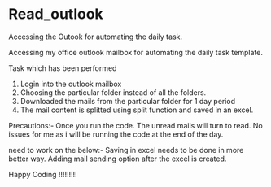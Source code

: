 # Read_outlook
Accessing the Outook for automating the daily task.


Accessing my office outlook mailbox for automating the daily task template. 

Task which has been performed

1) Login into the outlook mailbox
2) Choosing the particular folder instead of all the folders.
3) Downloaded the mails from the particular folder for 1 day period
4) The mail content is splitted using split function and saved in an excel.

Precautions:-
Once you run the code. The unread mails will turn to read. No issues for me as i will be running the code at the end of the day. 

need to work on the below:-
Saving in excel needs to be done in more better way. 
Adding mail sending option after the excel is created.



Happy Coding !!!!!!!!!
